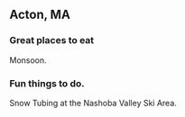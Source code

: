 
## Acton, MA

### Great places to eat
Monsoon.

### Fun things to do.
Snow Tubing at the Nashoba Valley Ski Area.

